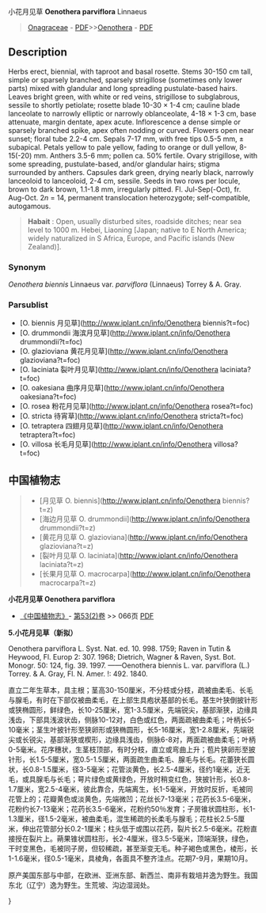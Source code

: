 小花月见草 **Oenothera parviflora** Linnaeus

> [Onagraceae](http://www.iplant.cn/info/Onagraceae?t=foc) - [PDF](http://www.iplant.cn/foc/pdf/Onagraceae.pdf)>>[Oenothera](http://www.iplant.cn/info/Oenothera?t=foc) - [PDF](http://www.iplant.cn/foc/pdf/Oenothera.pdf)

## Description

Herbs erect, biennial, with taproot and basal rosette. Stems 30-150 cm tall, simple or sparsely branched, sparsely strigillose (sometimes only lower parts) mixed with glandular and long spreading pustulate-based hairs. Leaves bright green, with white or red veins, strigillose to subglabrous, sessile to shortly petiolate; rosette blade 10-30 × 1-4 cm; cauline blade lanceolate to narrowly elliptic or narrowly oblanceolate, 4-18 × 1-3 cm, base attenuate, margin dentate, apex acute. Inflorescence a dense simple or sparsely branched spike, apex often nodding or curved. Flowers open near sunset; floral tube 2.2-4 cm. Sepals 7-17 mm, with free tips 0.5-5 mm, ± subapical. Petals yellow to pale yellow, fading to orange or dull yellow, 8-15(-20) mm. Anthers 3.5-6 mm; pollen ca. 50% fertile. Ovary strigillose, with some spreading, pustulate-based, and/or glandular hairs; stigma surrounded by anthers. Capsules dark green, drying nearly black, narrowly lanceoloid to lanceoloid, 2-4 cm, sessile. Seeds in two rows per locule, brown to dark brown, 1.1-1.8 mm, irregularly pitted. Fl. Jul-Sep(-Oct), fr. Aug-Oct. 2*n* = 14, permanent translocation heterozygote; self-compatible, autogamous.

> **Habait** : 
> Open, usually disturbed sites, roadside ditches; near sea level to 1000 m. Hebei, Liaoning [Japan; native to E North America; widely naturalized in S Africa, Europe, and Pacific islands (New Zealand)].

### Synonym
*Oenothera biennis* Linnaeus var. *parviflora* (Linnaeus) Torrey & A. Gray.

### Parsublist

* [O.  biennis  月见草](http://www.iplant.cn/info/Oenothera biennis?t=foc)
* [O.  drummondii  海滨月见草](http://www.iplant.cn/info/Oenothera drummondii?t=foc)
* [O.  glazioviana  黄花月见草](http://www.iplant.cn/info/Oenothera glazioviana?t=foc)
* [O.  laciniata  裂叶月见草](http://www.iplant.cn/info/Oenothera laciniata?t=foc)
* [O.  oakesiana  曲序月见草](http://www.iplant.cn/info/Oenothera oakesiana?t=foc)
* [O.  rosea  粉花月见草](http://www.iplant.cn/info/Oenothera rosea?t=foc)
* [O.  stricta  待宵草](http://www.iplant.cn/info/Oenothera stricta?t=foc)
* [O.  tetraptera  四翅月见草](http://www.iplant.cn/info/Oenothera tetraptera?t=foc)
* [O.  villosa  长毛月见草](http://www.iplant.cn/info/Oenothera villosa?t=foc)

## 中国植物志

> * [月见草  O.  biennis](http://www.iplant.cn/info/Oenothera biennis?t=z)
> * [海边月见草  O.  drummondii](http://www.iplant.cn/info/Oenothera drummondii?t=z)
> * [黄花月见草  O.  glazioviana](http://www.iplant.cn/info/Oenothera glazioviana?t=z)
> * [裂叶月见草  O.  laciniata](http://www.iplant.cn/info/Oenothera laciniata?t=z)
> * [长果月见草  O.  macrocarpa](http://www.iplant.cn/info/Oenothera macrocarpa?t=z)

**小花月见草 Oenothera parviflora**

* [《中国植物志》](http://www.iplant.cn/frps)- [第53(2)卷](http://www.iplant.cn/frps/vol/53(2)) >> 066页 [PDF](http://www.iplant.cn/frps/pdf/53(2)/066a.PDF)

**5.小花月见草（新拟）**

Oenothera parviflora L. Syst. Nat. ed. 10. 998. 1759; Raven in Tutin & Heywood, Fl. Europ 2: 307. 1968; Dietrich, Wagner & Raven, Syst. Bot. Monogr. 50: 124, fig. 39. 1997. ——Oenothera biennis L. var. parviflora (L.) Torrey. & A. Gray, Fl. N. Amer. !: 492. 1840.

直立二年生草本，具主根；茎高30-150厘米，不分枝或分枝，疏被曲柔毛、长毛与腺毛，有时在下部仅被曲柔毛，在上部生具疱状基部的长毛。基生叶狭倒披针形或狭椭圆形，鲜绿色，长10-25厘米，宽1-3.5厘米，先端锐尖，基部渐狭，边缘具浅齿，下部具浅波状齿，侧脉10-12对，白色或红色，两面疏被曲柔毛；叶柄长5-10毫米；茎生叶披针形至狭卵形或狭椭圆形，长5-16厘米，宽1-2.8厘米，先端锐尖或长锐尖，基部渐狭或楔形，边缘具浅齿，侧脉6-8对，两面疏被曲柔毛；叶柄0-5毫米。花序穗状，生茎枝顶部，有时分枝，直立或弯曲上升；苞片狭卵形至披针形，长1.5-5厘米，宽0.5-1.5厘米，两面疏生曲柔毛、腺毛与长毛。花蕾狭长圆状，长0.8-1.5厘米，径3-5毫米；花管淡黄色，长2.5-4厘米，径约1毫米，近无毛，或具腺毛与长毛；萼片绿色或黄绿色，开放时稍变红色，狭披针形，长0.8-1.7厘米，宽2.5-4毫米，彼此靠合，先端离生，长1-5毫米，开放时反折，毛被同花管上的；花瓣黄色或淡黄色，先端微凹；花丝长7-13毫米；花药长3.5-6毫米，花粉约长7-13毫米；花药长3.5-6毫米，花粉约50％发育；子房锥状圆柱形，长1-1.3厘米，径1.5-2毫米，被曲柔毛，混生稀疏的长柔毛与腺毛；花柱长2.5-5厘米，伸出花管部分长0.2-1厘米；柱头低于或围以花药，裂片长2.5-6毫米。花粉直接授在裂片上。蒴果锥状圆柱形，长2-4厘米，径3.5-5毫米，顶端渐狭，绿色，干时变黑色，毛被同子房，但较稀疏，甚至渐变无毛。种子褐色或黑色，棱形，长1-1.6毫米，径0.5-1毫米，具棱角，各面具不整齐洼点。花期7-9月，果期10月。

原产美国东部与中部，在欧洲、亚洲东部、新西兰、南非有栽培并逸为野生。我国东北（辽宁）逸为野生。生荒坡、沟边湿润处。

}